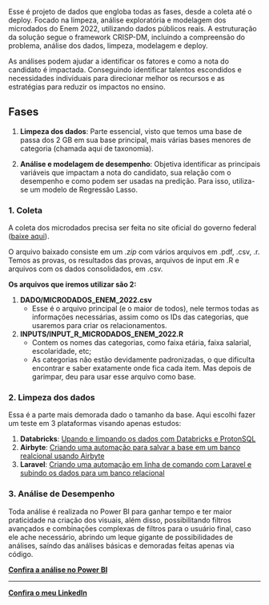 Esse é projeto de dados que engloba todas as fases, desde a coleta até o deploy. Focado na limpeza, análise exploratória e modelagem dos microdados do Enem 2022, utilizando dados públicos reais. A estruturação da solução segue o framework CRISP-DM, incluindo a compreensão do problema, análise dos dados, limpeza, modelagem e deploy.

As análises podem ajudar a identificar os fatores e como a nota do candidato é impactada. Conseguindo identificar talentos escondidos e necessidades individuais para direcionar melhor os recursos e as estratégias para reduzir os impactos no ensino.

## Fases

1) **Limpeza dos dados**: Parte essencial, visto que temos uma base de passa dos 2 GB em sua base principal, mais várias bases menores de categoria (chamada aqui de taxonomia).

2) **Análise e modelagem de desempenho**: Objetiva identificar as principais variáveis que impactam a nota do candidato, sua relação com o desempenho e como podem ser usadas na predição. Para isso, utiliza-se um modelo de Regressão Lasso.

### 1. Coleta

A coleta dos microdados precisa ser feita no site oficial do governo federal ([baixe aqui](https://www.gov.br/inep/pt-br/acesso-a-informacao/dados-abertos/microdados/enem)).

O arquivo baixado consiste em um _.zip_ com vários arquivos em .pdf, .csv, .r. Temos as provas, os resultados das provas, arquivos de input em .R e arquivos com os dados consolidados, em .csv.

**Os arquivos que iremos utilizar são 2:**

1) **DADO/MICRODADOS_ENEM_2022.csv**
   - Esse é o arquivo principal (e o maior de todos), nele termos todas as informações necessárias, assim como os IDs das categorias, que usaremos para criar os relacionamentos.
2) **INPUTS/INPUT_R_MICRODADOS_ENEM_2022.R**
   - Contem os nomes das categorias, como faixa etária, faixa salarial, escolaridade, etc;
   - As categorias não estão devidamente padronizadas, o que dificulta encontrar e saber exatamente onde fica cada item. Mas depois de garimpar, deu para usar esse arquivo como base.

### 2. Limpeza dos dados 

Essa é a parte mais demorada dado o tamanho da base. Aqui escolhi fazer um teste em 3 plataformas visando apenas estudos:
1) **Databricks**: [Upando e limpando os dados com Databricks e ProtonSQL](https://github.com/b7s/EstudandoDados/blob/main/Enem/Databricks/)
2) **Airbyte**: [Criando uma automação para salvar a base em um banco realcional usando Airbyte](https://github.com/b7s/EstudandoDados/blob/main/Enem/airbite/)
3) **Laravel**: [Criando uma automação em linha de comando com Laravel e subindo os dados para um banco relacional](https://github.com/b7s/EstudandoDados/blob/main/Enem/laravel/)

### 3. Análise de Desempenho

Toda análise é realizada no Power BI para ganhar tempo e ter maior praticidade na criação dos visuais, além disso, possibilitando filtros avançados e combinações complexas de filtros para o usuário final, caso ele ache necessário, abrindo um leque gigante de possibilidades de análises, saíndo das análises básicas e demoradas feitas apenas via código.

**[Confira a análise no Power BI](https://github.com/b7s/EstudandoDados/blob/main/Enem/PowerBI/)**

----

**[Confira o meu LinkedIn](https://www.linkedin.com/in/brunotenorios/)**
